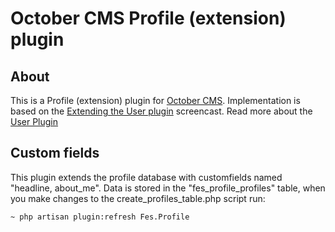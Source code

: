 # October CMS Profile (extension) plugin

## About

This is a Profile (extension) plugin for [October CMS](https://octobercms.com).
Implementation is based on the [Extending the User plugin](https://vimeo.com/108040919) screencast.
Read more about the [User Plugin](https://octobercms.com/plugin/rainlab-user)

## Custom fields

This plugin extends the profile database with customfields named "headline, about_me". Data is stored in the  "fes_profile_profiles" table, when you make changes to the create_profiles_table.php script run:

```
~ php artisan plugin:refresh Fes.Profile
```
